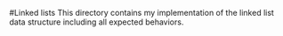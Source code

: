 #Linked lists
This directory contains my implementation of the linked list data structure including all expected behaviors.
